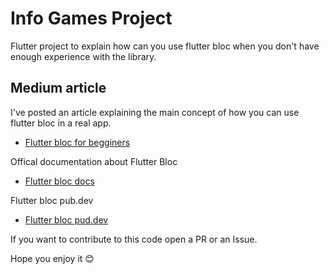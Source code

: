 # Info Games Project

Flutter project to explain how can you use flutter bloc when you don't have enough experience with the library.

## Medium article

I've posted an article explaining the main concept of how you can use flutter bloc in a real app. 

- [Flutter bloc for begginers]()


Offical documentation about Flutter Bloc

- [Flutter bloc docs](https://bloclibrary.dev/#/)

Flutter bloc pub.dev 

- [Flutter bloc pud.dev](https://pub.dev/packages/flutter_bloc) 

If you want to contribute to this code open a PR or an Issue.


Hope you enjoy it 😊


